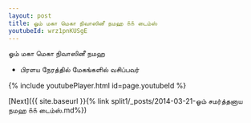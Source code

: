 ```yaml
---
layout: post
title: ஓம் மகா மெகா நிவாஸினீ நமஹ ௧௧ டைம்ஸ்
youtubeId: wrz1pnKUSgE
---
```

 
 
 ஓம் மகா மெகா நிவாஸினீ நமஹ  
 
 -  பிரளய நேரத்தில் மேகங்களில் வசிப்பவர் 
 
  
 
  
 
 
 
 
 
 


{% include youtubePlayer.html id=page.youtubeId %}
 
[Next]({{ site.baseurl }}{% link  split1/_posts/2014-03-21-ஓம் சமர்த்தனாய நமஹ ௧௧ டைம்ஸ்.md%})
 
